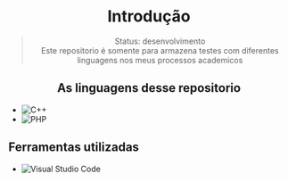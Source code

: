 <div align = "center">
  
  <h1>Introdução</h1>

 > Status: desenvolvimento<br>
   Este repositorio é somente para armazena testes com diferentes linguagens nos meus processos academicos
## As linguagens desse repositorio
  </div>

  + ![C++](https://img.shields.io/badge/c++-%2300599C.svg?style=for-the-badge&logo=c%2B%2B&logoColor=white)
  + ![PHP](https://img.shields.io/badge/php-%23777BB4.svg?style=for-the-badge&logo=php&logoColor=white)

## Ferramentas utilizadas

  + ![Visual Studio Code](https://img.shields.io/badge/Visual%20Studio%20Code-0078d7.svg?style=for-the-badge&logo=visual-studio-code&logoColor=white)
